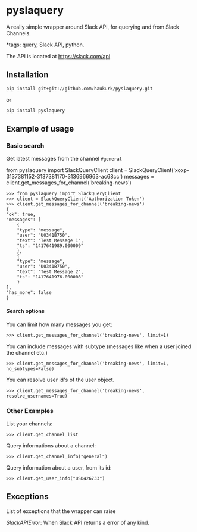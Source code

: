 pyslaquery
==========
A really simple wrapper around Slack API, for querying and from Slack Channels.


*tags: query, Slack API, python.


The API is located at https://slack.com/api

## Installation

    pip install git+git://github.com/haukurk/pyslaquery.git
	
or

	pip install pyslaquery
	
## Example of usage

### Basic search

Get latest messages from the channel `#general`

from pyslaquery import SlackQueryClient
client = SlackQueryClient('xoxp-3137381152-3137381170-3136966963-ac68cc')
messages = client.get_messages_for_channel('breaking-news')


	>>> from pyslaquery import SlackQueryClient
	>>> client = SlackQueryClient('Authorization Token')
	>>> client.get_messages_for_channel('breaking-news')
	{
	"ok": true,
	"messages": [
		{
		"type": "message",
		"user": "U0341B750",
		"text": "Test Message 1",
		"ts": "1417641989.000009"
		},
		{
		"type": "message",
		"user": "U0341B750",
		"text": "Test Message 2",
		"ts": "1417641976.000008"
		}
	],
	"has_more": false
	}
	
#### Search options

You can limit how many messages you get:

    >>> client.get_messages_for_channel('breaking-news', limit=1)

You can include messages with subtype (messages like when a user joined the channel etc.)

    >>> client.get_messages_for_channel('breaking-news', limit=1, no_subtypes=False)
    
You can resolve user id's of the user object.

    >>> client.get_messages_for_channel('breaking-news', resolve_usernames=True)

### Other Examples

List your channels:

    >>> client.get_channel_list
    
Query informations about a channel:

    >>> client.get_channel_info("general")

Query information about a user, from its id:

    >>> client.get_user_info("USD426733")

## Exceptions 

List of exceptions that the wrapper can raise

*SlackAPIError*: When Slack API returns a error of any kind.

